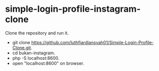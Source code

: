 # simple-login-profile-instagram-clone

Clone the repository and run it.

* git clone https://github.com/luthfiardiansyah01/Simple-Login-Profile-Clone.git.
* cd bukan-instagram.
* php -S localhost:8600.
* open "localhost:8600" on browser.
